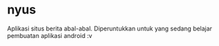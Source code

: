 # nyus
Aplikasi situs berita abal-abal. Diperuntukkan untuk yang sedang belajar pembuatan aplikasi android :v
